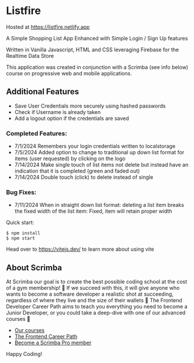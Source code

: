 # Listfire

Hosted at https://listfire.netlify.app

A Simple Shopping List App Enhanced with Simple Login / Sign Up features 

Written in Vanilla Javascript, HTML and CSS leveraging Firebase for the Realtime Data Store

This application was created in conjunction with a Scrimba (see info below) course on progressive web and mobile applications.

## Additional Features
- Save User Credentials more securely using hashed passwords
- Check if Username is already taken
- Add a logout option if the credentials are saved


### Completed Features:
- 7/1/2024 Remembers your login credentials written to localstorage
- 7/5/2024 Added option to change to traditional up down list format for items (user requested) by clicking on the logo
- 7/14/2024 Make single touch of list items not delete but instead have an indication that it is completed (green and faded out)
- 7/14/2024 Double touch (click) to delete instead of single


### Bug Fixes:
- 7/11/2024 When in straight down list format: deleting a list item breaks the fixed width of the list item: Fixed, item will retain proper width



Quick start:

```
$ npm install
$ npm start
````

Head over to https://vitejs.dev/ to learn more about using vite



## About Scrimba

At Scrimba our goal is to create the best possible coding school at the cost of a gym membership! 💜
If we succeed with this, it will give anyone who wants to become a software developer a realistic shot at succeeding, regardless of where they live and the size of their wallets 🎉
The Frontend Developer Career Path aims to teach you everything you need to become a Junior Developer, or you could take a deep-dive with one of our advanced courses 🚀

- [Our courses](https://scrimba.com/allcourses)
- [The Frontend Career Path](https://scrimba.com/learn/frontend)
- [Become a Scrimba Pro member](https://scrimba.com/pricing)

Happy Coding!
